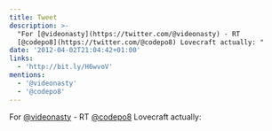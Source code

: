 ```yaml
---
title: Tweet
description: >-
  "For [@videonasty](https://twitter.com/@videonasty) - RT
  [@codepo8](https://twitter.com/@codepo8) Lovecraft actually: "
date: '2012-04-02T21:04:42+01:00'
links:
  - 'http://bit.ly/H6wvoV'
mentions:
  - '@videonasty'
  - '@codepo8'
---
```

For [@videonasty](https://twitter.com/@videonasty) - RT [@codepo8](https://twitter.com/@codepo8) Lovecraft actually: 
